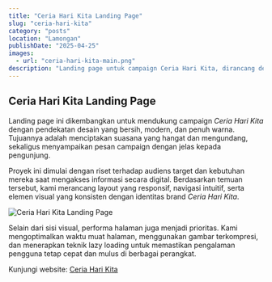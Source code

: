 ```yaml
---
title: "Ceria Hari Kita Landing Page"
slug: "ceria-hari-kita"
category: "posts"
location: "Lamongan"
publishDate: "2025-04-25"
images:
  - url: "ceria-hari-kita-main.png"
description: "Landing page untuk campaign Ceria Hari Kita, dirancang dengan fokus pada user experience dan storytelling visual."
---
```


## Ceria Hari Kita Landing Page

Landing page ini dikembangkan untuk mendukung campaign _Ceria Hari Kita_ dengan pendekatan desain yang bersih, modern, dan penuh warna. Tujuannya adalah menciptakan suasana yang hangat dan mengundang, sekaligus menyampaikan pesan campaign dengan jelas kepada pengunjung.

Proyek ini dimulai dengan riset terhadap audiens target dan kebutuhan mereka saat mengakses informasi secara digital. Berdasarkan temuan tersebut, kami merancang layout yang responsif, navigasi intuitif, serta elemen visual yang konsisten dengan identitas brand _Ceria Hari Kita_.

![Ceria Hari Kita Landing Page](/uploads/ceria-hari-kita/ceria-hari-kita-main.png)

Selain dari sisi visual, performa halaman juga menjadi prioritas. Kami mengoptimalkan waktu muat halaman, menggunakan gambar terkompresi, dan menerapkan teknik lazy loading untuk memastikan pengalaman pengguna tetap cepat dan mulus di berbagai perangkat.

Kunjungi website: [Ceria Hari Kita](https://ceriaharikita.com/)
